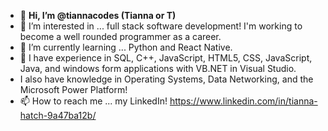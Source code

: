 - 👋 **Hi, I’m @tiannacodes (Tianna or T)**
- 👀 I’m interested in ... full stack software development! I'm working to become a well rounded programmer as a career. 
- 🌱 I’m currently learning ... Python and React Native.
- 🧠 I have experience in SQL, C++, JavaScript, HTML5, CSS, JavaScript, Java, and windows form applications with VB.NET in Visual Studio.
- I also have knowledge in Operating Systems, Data Networking, and the Microsoft Power Platform!
- 📫 How to reach me ... my LinkedIn! https://www.linkedin.com/in/tianna-hatch-9a47ba12b/

<!---
tiannacodes/tiannacodes is a ✨ special ✨ repository because its `README.md` (this file) appears on your GitHub profile.
You can click the Preview link to take a look at your changes.
--->
